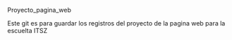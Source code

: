 Proyecto_pagina_web

Este git es para guardar los registros del proyecto de la pagina web para la escuelta ITSZ